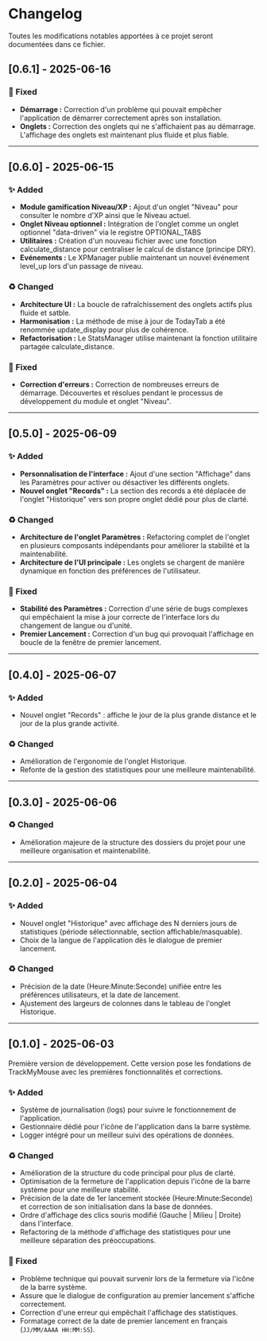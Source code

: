 # Changelog

Toutes les modifications notables apportées à ce projet seront documentées dans ce fichier.

## [0.6.1] - 2025-06-16

### 🐛 Fixed
- **Démarrage :** Correction d'un problème qui pouvait empêcher l'application de démarrer correctement après son installation.
- **Onglets :** Correction des onglets qui ne s'affichaient pas au démarrage. L'affichage des onglets est maintenant plus fluide et plus fiable.

---

## [0.6.0] - 2025-06-15

### ✨ Added
- **Module gamification Niveau/XP :** Ajout d'un onglet "Niveau" pour consulter le nombre d'XP ainsi que le Niveau actuel.
- **Onglet Niveau optionnel :** Intégration de l'onglet comme un onglet optionnel "data-driven" via le registre OPTIONAL_TABS
- **Utilitaires :** Création d'un nouveau fichier avec une fonction calculate_distance pour centraliser le calcul de distance (principe DRY).
- **Evénements :** Le XPManager publie maintenant un nouvel événement level_up lors d'un passage de niveau.

### ♻️ Changed
- **Architecture UI :** La boucle de rafraîchissement des onglets actifs plus fluide et satble.
- **Harmonisation :** La méthode de mise à jour de TodayTab a été renommée update_display pour plus de cohérence.
- **Refactorisation :** Le StatsManager utilise maintenant la fonction utilitaire partagée calculate_distance.

### 🐛 Fixed
- **Correction d'erreurs :** Correction de nombreuses erreurs de démarrage. Découvertes et résolues pendant le processus de développement du module et onglet "Niveau".

---

## [0.5.0] - 2025-06-09

### ✨ Added
- **Personnalisation de l'interface :** Ajout d'une section "Affichage" dans les Paramètres pour activer ou désactiver les différents onglets.
- **Nouvel onglet "Records" :** La section des records a été déplacée de l'onglet "Historique" vers son propre onglet dédié pour plus de clarté.

### ♻️ Changed
- **Architecture de l'onglet Paramètres :** Refactoring complet de l'onglet en plusieurs composants indépendants pour améliorer la stabilité et la maintenabilité.
- **Architecture de l'UI principale :** Les onglets se chargent de manière dynamique en fonction des préférences de l'utilisateur.

### 🐛 Fixed
- **Stabilité des Paramètres :** Correction d'une série de bugs complexes qui empêchaient la mise à jour correcte de l'interface lors du changement de langue ou d'unité.
- **Premier Lancement :** Correction d'un bug qui provoquait l'affichage en boucle de la fenêtre de premier lancement.

---

## [0.4.0] - 2025-06-07

### ✨ Added
- Nouvel onglet "Records" : affiche le jour de la plus grande distance et le jour de la plus grande activité.

### ♻️ Changed
- Amélioration de l'ergonomie de l'onglet Historique.
- Refonte de la gestion des statistiques pour une meilleure maintenabilité.

---

## [0.3.0] - 2025-06-06

### ♻️ Changed
- Amélioration majeure de la structure des dossiers du projet pour une meilleure organisation et maintenabilité.

---

## [0.2.0] - 2025-06-04

### ✨ Added
- Nouvel onglet "Historique" avec affichage des N derniers jours de statistiques (période sélectionnable, section affichable/masquable).
- Choix de la langue de l'application dès le dialogue de premier lancement.

### ♻️ Changed
- Précision de la date (Heure:Minute:Seconde) unifiée entre les préférences utilisateurs, et la date de lancement.
- Ajustement des largeurs de colonnes dans le tableau de l'onglet Historique.

---

## [0.1.0] - 2025-06-03 
Première version de développement. Cette version pose les fondations de TrackMyMouse avec les premières fonctionnalités et corrections.

### ✨ Added
- Système de journalisation (logs) pour suivre le fonctionnement de l'application.
- Gestionnaire dédié pour l'icône de l'application dans la barre système.
- Logger intégré pour un meilleur suivi des opérations de données.

### ♻️ Changed
- Amélioration de la structure du code principal pour plus de clarté.
- Optimisation de la fermeture de l'application depuis l'icône de la barre système pour une meilleure stabilité.
- Précision de la date de 1er lancement stockée (Heure:Minute:Seconde) et correction de son initialisation dans la base de données.
- Ordre d'affichage des clics souris modifié (Gauche | Milieu | Droite) dans l'interface.
- Refactoring de la méthode d'affichage des statistiques pour une meilleure séparation des préoccupations.

### 🐛 Fixed
- Problème technique qui pouvait survenir lors de la fermeture via l'icône de la barre système.
- Assure que le dialogue de configuration au premier lancement s'affiche correctement.
- Correction d'une erreur qui empêchait l'affichage des statistiques.
- Formatage correct de la date de premier lancement en français (`JJ/MM/AAAA HH:MM:SS`).